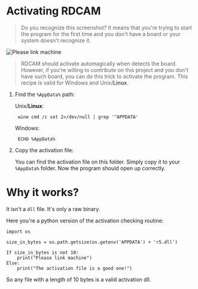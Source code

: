 Activating RDCAM
================

> Do you recognize this screenshot? It means that you're trying to start the program for the first time and you don't have a board or your system doesn't recognize it.

![Please link machine][1]

> RDCAM should activate automagically when detects the board. However, if you're willing to contribute on this project and you don't have such board, you can do this trick to activate the program. This recipe is valid for Windows and Unix/**Linux**.

1. Find the `%AppData%` path:

   Unix/**Linux**:

        wine cmd /c set 2>/dev/null | grep '^APPDATA'

   Windows:

        ECHO %AppData%

2. Copy the activation file:

   You can find the activation file on this folder. Simply copy it to your `%AppData%` folder. Now the program should open up correctly.


 Why it works?
 =============
   It isn't a `dll` file. It's only a raw binary.

   Here you're a python version of the activation checking routine:

    import os

    size_in_bytes = os.path.getsize(os.getenv('APPDATA') + 'r5.dll')

    If size_in_bytes is not 10:
        print("Please link machine")
    Else:
        print("The activation file is a good one!")

  So any file with a length of 10 bytes is a valid activation dll.

 [1]: https://cloud.githubusercontent.com/assets/11387611/10869358/dbd3234a-80ad-11e5-9668-0386d3759eb6.png
